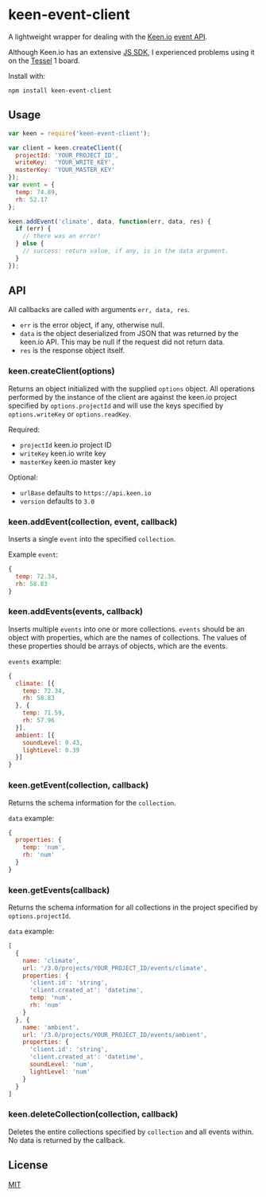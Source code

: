 # keen-event-client

A lightweight wrapper for dealing with the [Keen.io](https://keen.io/) [event API](https://keen.io/docs/api/reference/).

Although Keen.io has an extensive [JS SDK](https://github.com/keen/keen-js), I experienced problems using it on the [Tessel](https://tessel.io/) 1 board.

Install with:

    npm install keen-event-client

## Usage

```js
var keen = require('keen-event-client');

var client = keen.createClient({
  projectId: 'YOUR_PROJECT_ID',
  writeKey:  'YOUR_WRITE_KEY',
  masterKey: 'YOUR_MASTER_KEY'
});
var event = {
  temp: 74.89,
  rh: 52.17
};

keen.addEvent('climate', data, function(err, data, res) {
  if (err) {
    // there was an error!
  } else {
    // success: return value, if any, is in the data argument.
  }
});
```


## API

All callbacks are called with arguments `err, data, res`.

* `err` is the error object, if any, otherwise null.
* `data` is the object deserialized from JSON that was returned by the keen.io API. This may be null if the request did not return data.
* `res` is the response object itself.

### keen.createClient(options)

Returns an object initialized with the supplied `options` object. All operations performed by the instance of the client are against the keen.io project specified by `options.projectId` and will use the keys specified by `options.writeKey` or `options.readKey`.

Required:
* `projectId` keen.io project ID
* `writeKey`  keen.io write key
* `masterKey` keen.io master key

Optional:
* `urlBase` defaults to `https://api.keen.io`
* `version` defaults to `3.0`

### keen.addEvent(collection, event, callback)

Inserts a single `event` into the specified `collection`.

Example `event`:
```js
{
  temp: 72.34,
  rh: 58.83
}
```

### keen.addEvents(events, callback)

Inserts multiple `events` into one or more collections. `events` should be an object with properties, which are the names of collections.  The values of these properties should be arrays of objects, which are the events.

`events` example:
```js
{
  climate: [{
    temp: 72.34,
    rh: 58.83
  }, {
    temp: 71.59,
    rh: 57.96
  }],
  ambient: [{
    soundLevel: 0.43,
    lightLevel: 0.39
  }]
}
```

### keen.getEvent(collection, callback)

Returns the schema information for the `collection`.

`data` example:
```js
{
  properties: {
    temp: 'num',
    rh: 'num'
  }
}
```

### keen.getEvents(callback)

Returns the schema information for all collections in the project specified by `options.projectId`.

`data` example:
```js
[
  {
    name: 'climate',
    url: '/3.0/projects/YOUR_PROJECT_ID/events/climate',
    properties: {
      'client.id': 'string',
      'client.created_at': 'datetime',
      temp: 'num',
      rh: 'num'
    }
  }, {
    name: 'ambient',
    url: '/3.0/projects/YOUR_PROJECT_ID/events/ambient',
    properties: {
      'client.id': 'string',
      'client.created_at': 'datetime',
      soundLevel: 'num',
      lightLevel: 'num'
    } 
  }
]
```


### keen.deleteCollection(collection, callback)

Deletes the entire collections specified by `collection` and all events within.  No data is returned by the callback.

## License
[MIT](https://github.com/brandondoran/keen-event-client/blob/master/LICENSE)
